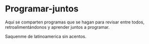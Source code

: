 # Programar-juntos
Aquí se comparten programas que se hagan para revisar entre todos, retroalimentándonos y aprender juntos a programar.

Saquenme de latinoamerica sin acentos.